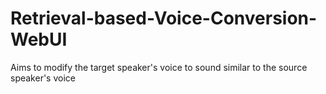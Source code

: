 # Retrieval-based-Voice-Conversion-WebUI
 Aims to modify the target speaker's voice to sound similar to the source speaker's voice
